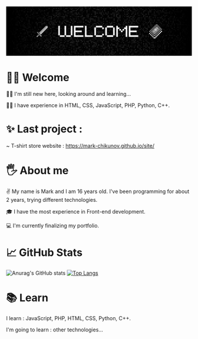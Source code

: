 ![Header](https://github.com/mark-chikunov/mark-chikunov/blob/main/assets/welcome1.jpg)

# 🙋‍♂️ Welcome
🐱‍👤 I'm still new here, looking around and learning...

🐱‍💻 I have experience in HTML, CSS, JavaScript, PHP, Python, C++.
# ✨ Last project :
~ T-shirt store website : https://mark-chikunov.github.io/site/
# 🖐️ About me
✌️ My name is Mark and I am 16 years old. I've been programming for about 2 years, trying different technologies. 

🎓 I have the most experience in Front-end development.

💻 I'm currently finalizing my portfolio.
# 📈 GitHub Stats
![Anurag's GitHub stats](https://github-readme-stats.vercel.app/api?username=mark-chikunov&show_icons=true&theme=dark)
[![Top Langs](https://github-readme-stats.vercel.app/api/top-langs/?username=mark-chikunov&layout=compact&theme=dark)](https://github.com/anuraghazra/github-readme-stats)
# 📚 Learn
I learn : JavaScript, PHP, HTML, CSS, Python, C++.

I'm going to learn : other technologies...
